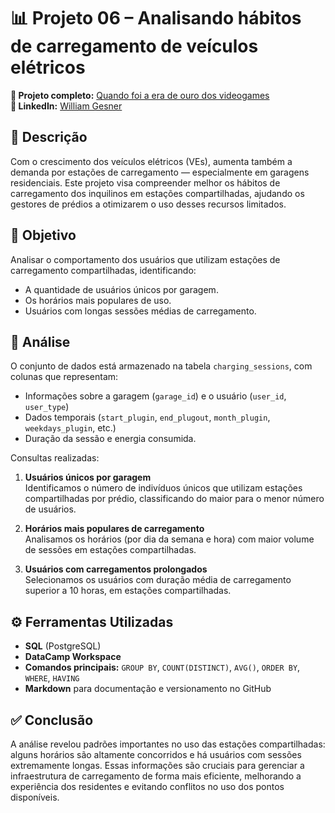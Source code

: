 # 📊 Projeto 06 – Analisando hábitos de carregamento de veículos elétricos

**🔗 Projeto completo:** [Quando foi a era de ouro dos videogames](https://www.datacamp.com/datalab/w/5e6d07a8-2702-4378-9578-fdb243580d9f/edit)  
**👤 LinkedIn:** [William Gesner](https://www.linkedin.com/in/william-gesner/)

## 📌 Descrição
Com o crescimento dos veículos elétricos (VEs), aumenta também a demanda por estações de carregamento — especialmente em garagens residenciais. Este projeto visa compreender melhor os hábitos de carregamento dos inquilinos em estações compartilhadas, ajudando os gestores de prédios a otimizarem o uso desses recursos limitados.

## 🎯 Objetivo
Analisar o comportamento dos usuários que utilizam estações de carregamento compartilhadas, identificando:
- A quantidade de usuários únicos por garagem.
- Os horários mais populares de uso.
- Usuários com longas sessões médias de carregamento.

## 🔎 Análise
O conjunto de dados está armazenado na tabela `charging_sessions`, com colunas que representam:
- Informações sobre a garagem (`garage_id`) e o usuário (`user_id`, `user_type`)
- Dados temporais (`start_plugin`, `end_plugout`, `month_plugin`, `weekdays_plugin`, etc.)
- Duração da sessão e energia consumida.

Consultas realizadas:
1. **Usuários únicos por garagem**  
   Identificamos o número de indivíduos únicos que utilizam estações compartilhadas por prédio, classificando do maior para o menor número de usuários.

2. **Horários mais populares de carregamento**  
   Analisamos os horários (por dia da semana e hora) com maior volume de sessões em estações compartilhadas.

3. **Usuários com carregamentos prolongados**  
   Selecionamos os usuários com duração média de carregamento superior a 10 horas, em estações compartilhadas.

## ⚙️ Ferramentas Utilizadas
- **SQL** (PostgreSQL)
- **DataCamp Workspace**
- **Comandos principais:** `GROUP BY`, `COUNT(DISTINCT)`, `AVG()`, `ORDER BY`, `WHERE`, `HAVING`
- **Markdown** para documentação e versionamento no GitHub

## ✅ Conclusão
A análise revelou padrões importantes no uso das estações compartilhadas: alguns horários são altamente concorridos e há usuários com sessões extremamente longas. Essas informações são cruciais para gerenciar a infraestrutura de carregamento de forma mais eficiente, melhorando a experiência dos residentes e evitando conflitos no uso dos pontos disponíveis.
